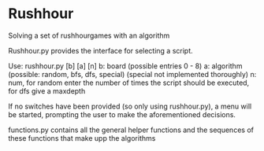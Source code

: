 # Rushhour
Solving a set of rushhourgames with an algorithm

Rushhour.py provides the interface for selecting a script.

Use: rushhour.py [b] [a] [n]
b: board (possible entries 0 - 8)
a: algorithm (possible: random, bfs, dfs, special) (special not implemented thoroughly)
n: num, for random enter the number of times the script should be executed, for dfs give a maxdepth


If no switches have been provided (so only using rushhour.py), a menu will be started, prompting the user to make the aforementioned decisions.


functions.py contains all the general helper functions and the sequences of these functions that make upp the algorithms